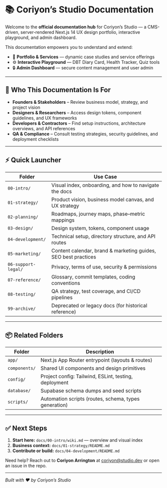 # 📚 Coriyon’s Studio Documentation

Welcome to the **official documentation hub** for Coriyon’s Studio — a CMS-driven, server-rendered Next.js 14 UX design portfolio, interactive playground, and admin dashboard.

This documentation empowers you to understand and extend:

* 🎨 **Portfolio & Services** — dynamic case studies and service offerings
* ⚙️ **Interactive Playground** — DBT Diary Card, Health Tracker, Quiz tools
* 🔒 **Admin Dashboard** — secure content management and user admin

---

## 🔎 Who This Documentation Is For

* **Founders & Stakeholders** – Review business model, strategy, and project vision
* **Designers & Researchers** – Access design tokens, component guidelines, and UX frameworks
* **Developers & Contractors** – Find setup instructions, architecture overviews, and API references
* **QA & Compliance** – Consult testing strategies, security guidelines, and deployment checklists

---

## ⚡️ Quick Launcher

| Folder              | Use Case                                                       |
| ------------------- | -------------------------------------------------------------- |
| `00-intro/`         | Visual index, onboarding, and how to navigate the docs         |
| `01-strategy/`      | Product vision, business model canvas, and UX strategy         |
| `02-planning/`      | Roadmaps, journey maps, phase–metric mappings                  |
| `03-design/`        | Design system, tokens, component usage                         |
| `04-development/`   | Technical setup, directory structure, and API routes           |
| `05-marketing/`     | Content calendar, brand & marketing guides, SEO best practices |
| `06-support-legal/` | Privacy, terms of use, security & permissions                  |
| `07-reference/`     | Glossary, commit templates, coding conventions                 |
| `08-testing/`       | QA strategy, test coverage, and CI/CD pipelines                |
| `99-archive/`       | Deprecated or legacy docs (for historical reference)           |

---

## 📦 Related Folders

| Folder        | Description                                           |
| ------------- | ----------------------------------------------------- |
| `app/`        | Next.js App Router entrypoint (layouts & routes)      |
| `components/` | Shared UI components and design primitives            |
| `config/`     | Project config: Tailwind, ESLint, testing, deployment |
| `database/`   | Supabase schema dumps and seed scripts                |
| `scripts/`    | Automation scripts (routes, schema, types generation) |

---

## ✅ Next Steps

1. **Start here:**
   `docs/00-intro/wiki.md` — overview and visual index
2. **Business context:**
   `docs/01-strategy/README.md`
3. **Contribute or build:**
   `docs/04-development/README.md`

Need help? Reach out to **Coriyon Arrington** at [coriyon@studio.dev](mailto:coriyon@studio.dev) or open an issue in the repo.

---

*Built with ❤️ by Coriyon’s Studio*
